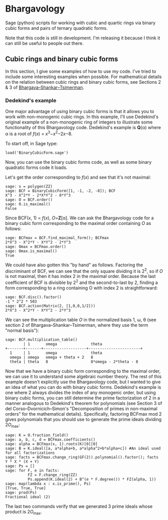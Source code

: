 # Bhargavology
Sage (python) scripts for working with cubic and quartic rings via binary cubic forms and pairs of ternary quadratic forms.

Note that this code is still in development. I'm releasing it because I think it can still be useful to people out there.

## Cubic rings and binary cubic forms

In this section, I give some examples of how to use my code. I've tried to include some interesting examples when possible. For mathematical details on the relation between cubic rings and binary cubic forms, see Sections 2 & 3 of [Bhargava–Shankar–Tsimerman](http://dx.doi.org/10.1007/s00222-012-0433-0).

### Dedekind's example

One major advantage of using binary cubic forms is that it allows you to work with non-monogenic cubic rings. In this example, I'll use Dedekind's original example of a non-monogenic ring of integers to illustrate some functionality of this Bhargavology code. Dedekind's example is  **Q**(&alpha;) where &alpha; is a root of *f*(*x*)&nbsp;=&nbsp;*x*<sup>3</sup>&minus;*x*<sup>2</sup>&minus;2*x*&minus;8.

To start off, in Sage type:
```
load('BinaryCubicForm.sage')
```

Now, you can use the binary cubic forms code, as well as some binary quadratic forms code it loads.

Let's get the order corresponding to *f*(*x*) and see that it's not maximal:

```
sage: x = polygen(ZZ)
sage: BCF = BinaryCubicForm([1, -1, -2, -8]); BCF
X^3 - X^2*Y - 2*X*Y^2 - 8*Y^3
sage: O = BCF.order()
sage: O.is_maximal()
False
```

Since BCF(*x*, 1) = *f*(*x*), *O*=**Z**[&alpha;]. We can ask the Bhargavology code for a binary cubic form corresponding to the maximal order containing *O* as follows:

```
sage: BCFmax = BCF.find_maximal_form(); BCFmax
2*X^3 - X^2*Y - X*Y^2 - 2*Y^3
sage: Omax = BCFmax.order()
sage: Omax.is_maximal()
True
```
We could have also gotten this "by hand" as follows. Factoring the discriminant of BCF, we can see that the only square dividing it is 2<sup>2</sup>, so if *O* is not maximal, then it has index 2 in the maximal order. Because the last coefficient of BCF is divisible by 2<sup>2</sup> and the second-to-last by 2, finding a form corresponding to a ring containing O with index 2 is straightforward:

```
sage: BCF.disc().factor()
-1 * 2^2 * 503
sage: BCF.action(Matrix(2, [1,0,0,1/2]))
2*X^3 - X^2*Y - X*Y^2 - 2*Y^3
```

We can see the multiplication table *O* in the normalized basis 1, &omega;, &theta; (see section 2 of Bhargava–Shankar–Tsimerman, where they use the term "normal basis"):
```
sage: BCF.multiplication_table()
        | 1       omega               theta
+-------+-------+-------------------+-----------------------+
  1     | 1       omega               theta
  omega | omega   omega + theta + 2   8
  theta | theta   8                   8*omega - 2*theta - 8
```

Now that we have a binary cubic form corresponding to the maximal order, we can use it to understand some algebraic number theory. The rest of this example doesn't explicitly use the Bhargavology code, but I wanted to give an idea of what you can do with binary cubic forms. Dedekind's example is one where 2 always divides the index of any monogenic order, but using binary cubic forms, you can still determine the prime factorization of 2 in a manner analogous to Dedekind's theorem for polynomials (see Section 3 of del Corso–Dvornicich–Simon's "Decomposition of primes in non-maximal orders" for the mathematical details). Specifically, factoring BCFmax mod 2 gives polynomials that you should use to generate the prime ideals dividing 2*O*<sub>max</sub>:

```
sage: K = O.fraction_field()
sage: a, b, c, d = BCFmax.coefficients()
sage: alpha = BCFmax(x, 1).roots(K)[0][0]
sage: B = K.ideal([a, a*alpha+b, a*alpha^2+b*alpha+c]) #An ideal used for all factorizations
sage: facts = BCFmax.change_ring(GF(2)).polynomial().factor(); facts
Y * X * (X + Y)
sage: Ps = []
sage: for F, e in facts:
          FZ = F.change_ring(ZZ)
          Ps.append(K.ideal(2) + B^(e * F.degree()) * FZ(alpha, 1))
sage: map(lambda x : x.is_prime(), Ps)
[True, True, True]
sage: prod(Ps)
Fractional ideal (2)
```

The last two commands verify that we generated 3 prime ideals whose product is 2*O*<sub>max</sub>.
